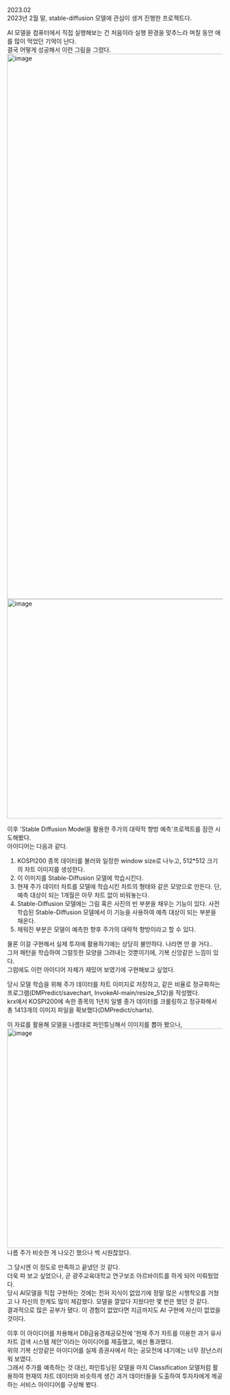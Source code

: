 2023.02  
2023년 2월 말, stable-diffusion 모델에 관심이 생겨 진행한 프로젝트다.  

AI 모델을 컴퓨터에서 직접 실행해보는 건 처음이라 실행 환경을 맞추느라 며칠 동안 애를 많이 먹었던 기억이 난다.  
결국 어떻게 성공해서 이런 그림을 그렸다.
<img width="2560" height="1272" alt="image" src="https://github.com/user-attachments/assets/ad5b6799-2266-494a-b392-1300336097ea" />  
<img width="512" height="512" alt="image" src="https://github.com/user-attachments/assets/8153c8e6-a919-470a-bcee-253a5a861bcc" />  

이후 'Stable Diffusion Model을 활용한 주가의 대략적 향방 예측'프로젝트를 잠깐 시도해봤다.  
아이디어는 다음과 같다.  
1. KOSPI200 종목 데이터를 불러와 일정한 window size로 나누고, 512*512 크기의 차트 이미지를 생성한다.
2. 이 이미지를 Stable-Diffusion 모델에 학습시킨다.
3. 현재 주가 데이터 차트를 모델에 학습시킨 차트의 형태와 같은 모양으로 만든다. 단, 예측 대상이 되는 1개월은 아무 차트 없이 비워놓는다.
4. Stable-Diffusion 모델에는 그림 혹은 사진의 빈 부분을 채우는 기능이 있다. 사전 학습된 Stable-Diffusion 모델에서 이 기능을 사용하여 예측 대상이 되는 부분을 채운다.
5. 채워진 부분은 모델이 예측한 향후 주가의 대략적 향방이라고 할 수 있다.  

물론 이걸 구현해서 실제 투자에 활용하기에는 상당히 불안하다. 나라면 안 쓸 거다..  
그저 패턴을 학습하여 그럴듯한 모양을 그려내는 것뿐이기에, 기복 신앙같은 느낌이 있다.  
그럼에도 이런 아이디어 자체가 재밌어 보였기에 구현해보고 싶었다.  

당시 모델 학습을 위해 주가 데이터를 차트 이미지로 저장하고, 같은 비율로 정규화하는 프로그램(DMPredict/savechart, InvokeAI-main/resize_512)을 작성했다.  
krx에서 KOSPI200에 속한 종목의 1년치 일별 종가 데이터를 크롤링하고 정규화해서 총 1413개의 이미지 파일을 확보했다(DMPredict/charts).

이 자료를 활용해 모델을 나름대로 파인튜닝해서 이미지를 뽑아 봤으나,  
<img width="512" height="512" alt="image" src="https://github.com/user-attachments/assets/cd0f2cea-6e93-488f-9ce1-f1a65846bf33" />  
나름 주가 비슷한 게 나오긴 했으나 썩 시원찮았다.

그 당시엔 이 정도로 만족하고 끝냈던 것 같다.  
더욱 파 보고 싶었으나, 곧 광주교육대학교 연구보조 아르바이트를 하게 되어 미뤄뒀었다.  
당시 AI모델을 직접 구현하는 것에는 전혀 지식이 없었기에 정말 많은 시행착오를 거쳤고 나 자신의 한계도 많이 체감했다. 모델을 깔았다 지웠다만 몇 번은 했던 것 같다.  
결과적으로 많은 공부가 됐다. 이 경험이 없었다면 지금까지도 AI 구현에 자신이 없었을 것이다.  

이후 이 아이디어를 차용해서 DB금융경제공모전에 '현재 주가 차트를 이용한 과거 유사 차트 검색 시스템 제안'이라는 아이디어를 제출했고, 예선 통과했다.  
위의 기복 신앙같은 아이디어를 실제 증권사에서 하는 공모전에 내기에는 너무 장난스러워 보였다.  
그래서 주가를 예측하는 것 대신, 파인튜닝된 모델을 마치 Classification 모델처럼 활용하여 현재의 차트 데이터와 비슷하게 생긴 과거 데이터들을 도출하여 투자자에게 제공하는 서비스 아이디어를 구상해 봤다. 
